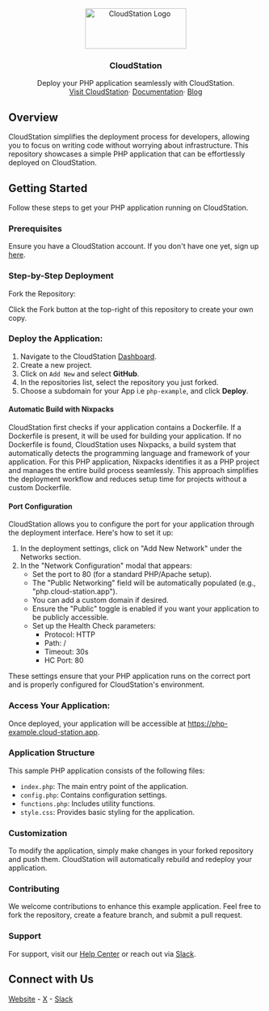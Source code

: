 <div align="center">
  <a href="https://cloud-station.io">
    <img src="https://www.cloud-station.io/logo-light.svg" alt="CloudStation Logo" width="200" height="80">
  </a>
  <h3 align="center">CloudStation</h3>
  <p align="center">
    Deploy your PHP application seamlessly with CloudStation.
    <br />
    <a href="https://cloud-station.io">Visit CloudStation</a>·
    <a href="https://documentation.cloud-station.io/s/ce6e8846-8aec-4337-a850-5188b6dc6d6e">Documentation</a>·
    <a href="https://blog.cloud-station.io">Blog</a>
  </p>
</div>

## Overview

CloudStation simplifies the deployment process for developers, allowing you to focus on writing code without worrying about infrastructure. This repository showcases a simple PHP application that can be effortlessly deployed on CloudStation.

## Getting Started
Follow these steps to get your PHP application running on CloudStation.

### Prerequisites
Ensure you have a CloudStation account. If you don't have one yet, sign up [here](https://www.cloud-station.io/signup).

### Step-by-Step Deployment
Fork the Repository:

Click the Fork button at the top-right of this repository to create your own copy.

### Deploy the Application:

1. Navigate to the CloudStation [Dashboard](https://www.cloud-station.io/dashboard/project).
2. Create a new project.
3. Click on `Add New` and select **GitHub**.
4. In the repositories list, select the repository you just forked.
5. Choose a subdomain for your App i.e `php-example`, and click **Deploy**.

#### Automatic Build with Nixpacks

CloudStation first checks if your application contains a Dockerfile. If a Dockerfile is present, it will be used for building your application. If no Dockerfile is found, CloudStation uses Nixpacks, a build system that automatically detects the programming language and framework of your application. For this PHP application, Nixpacks identifies it as a PHP project and manages the entire build process seamlessly. This approach simplifies the deployment workflow and reduces setup time for projects without a custom Dockerfile.
#### Port Configuration
CloudStation allows you to configure the port for your application through the deployment interface. Here's how to set it up:

1. In the deployment settings, click on "Add New Network" under the Networks section.
2. In the "Network Configuration" modal that appears:
   - Set the port to 80 (for a standard PHP/Apache setup).
   - The "Public Networking" field will be automatically populated (e.g., "php.cloud-station.app").
   - You can add a custom domain if desired.
   - Ensure the "Public" toggle is enabled if you want your application to be publicly accessible.
   - Set up the Health Check parameters:
     - Protocol: HTTP
     - Path: /
     - Timeout: 30s
     - HC Port: 80

These settings ensure that your PHP application runs on the correct port and is properly configured for CloudStation's environment.

### Access Your Application:
Once deployed, your application will be accessible at https://php-example.cloud-station.app.

### Application Structure
This sample PHP application consists of the following files:

- `index.php`: The main entry point of the application.
- `config.php`: Contains configuration settings.
- `functions.php`: Includes utility functions.
- `style.css`: Provides basic styling for the application.

### Customization
To modify the application, simply make changes in your forked repository and push them. CloudStation will automatically rebuild and redeploy your application.

### Contributing
We welcome contributions to enhance this example application. Feel free to fork the repository, create a feature branch, and submit a pull request.

### Support
For support, visit our [Help Center](https://documentation.cloud-station.io/s/ce6e8846-8aec-4337-a850-5188b6dc6d6e) or reach out via [Slack](https://join.slack.com/t/cloudstationio/shared_invite/zt-20kougo40-Kd1196QzZ7bwUA0oPfZORA).

## Connect with Us
[Website](https://www.cloud-station.io/) - 
[X](https://twitter.com/CloudStation_io) - 
[Slack](https://join.slack.com/t/cloudstationio/shared_invite/zt-20kougo40-Kd1196QzZ7bwUA0oPfZORA)
